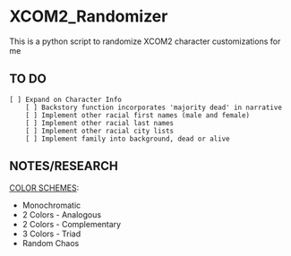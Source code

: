# XCOM2_Randomizer
This is a python script to randomize XCOM2 character customizations for me

## TO DO
	[ ] Expand on Character Info
    	[ ] Backstory function incorporates 'majority dead' in narrative
    	[ ] Implement other racial first names (male and female)
    	[ ] Implement other racial last names
    	[ ] Implement other racial city lists
    	[ ] Implement family into background, dead or alive

## NOTES/RESEARCH
[COLOR SCHEMES](http://www.hgtv.com/design/decorating/design-101/color-wheel-primer):
  * Monochromatic
  * 2 Colors - Analogous
  * 2 Colors - Complementary
  * 3 Colors - Triad
  * Random Chaos
